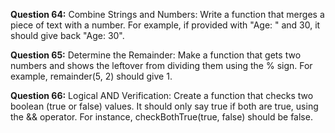 **Question 64:** Combine Strings and Numbers: Write a function that merges a piece of text with a number. For example, if provided with "Age: " and 30, it should give back "Age: 30".

**Question 65:** Determine the Remainder: Make a function that gets two numbers and shows the leftover from dividing them using the % sign. For example, remainder(5, 2) should give 1.

**Question 66:** Logical AND Verification: Create a function that checks two boolean (true or false) values. It should only say true if both are true, using the && operator. For instance, checkBothTrue(true, false) should be false.
